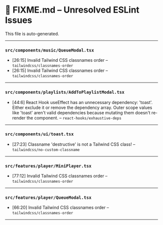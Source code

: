 # 🚧 FIXME.md – Unresolved ESLint Issues

This file is auto-generated.

---
### `src/components/music/QueueModal.tsx`
- [26:15] Invalid Tailwind CSS classnames order – `tailwindcss/classnames-order`
- [26:15] Invalid Tailwind CSS classnames order – `tailwindcss/classnames-order`

---
### `src/components/playlists/AddToPlaylistModal.tsx`
- [44:6] React Hook useEffect has an unnecessary dependency: 'toast'. Either exclude it or remove the dependency array. Outer scope values like 'toast' aren't valid dependencies because mutating them doesn't re-render the component. – `react-hooks/exhaustive-deps`

---
### `src/components/ui/toast.tsx`
- [27:23] Classname 'destructive' is not a Tailwind CSS class! – `tailwindcss/no-custom-classname`

---
### `src/features/player/MiniPlayer.tsx`
- [77:12] Invalid Tailwind CSS classnames order – `tailwindcss/classnames-order`

---
### `src/features/player/QueueModal.tsx`
- [66:20] Invalid Tailwind CSS classnames order – `tailwindcss/classnames-order`

---
